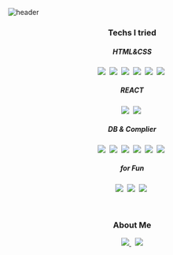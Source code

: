 ![header](https://capsule-render.vercel.app/api?type=soft&color=auto&height=150&section=header&text=LeeSiYoon&fontSize=70&animation=twinkling)

<h3 align="center"> Techs I tried </h3>

<h5 align="center"> HTML&CSS </h5>
<p align="center">
  <img src="https://img.shields.io/badge/HTML-E34F26?style=flat-square&logo=HTML5&logoColor=white"/></a>&nbsp
  <img src="https://img.shields.io/badge/css-1572B6?style=flat-square&logo=css3&logoColor=white"/></a>&nbsp
  <img src="https://img.shields.io/badge/Javascript-ffb13b?style=flat-square&logo=javascript&logoColor=white"/></a>&nbsp
  <img src="https://img.shields.io/badge/Pug-A86454?style=flat-square&logo=Pug&logoColor=white"/></a>&nbsp
  <img src="https://img.shields.io/badge/Sass-CC6699?style=flat-square&logo=Sass&logoColor=white"/></a>&nbsp
  <img src="https://img.shields.io/badge/Tailwind%20CSS-06B6D4?style=flat-square&logo=Tailwind%20CSS&logoColor=white"/></a>&nbsp
</p>
<h5 align="center"> REACT </h5>
<p align="center">
  <img src="https://img.shields.io/badge/React-61DAFB?style=flat-square&logo=React&logoColor=white"/></a>&nbsp
  <img src="https://img.shields.io/badge/Next.js-000000?style=flat-square&logo=Next.js&logoColor=white"/></a>&nbsp
</p>
<h5 align="center"> DB & Complier </h5>
<p align="center">
  <img src="https://img.shields.io/badge/Node.js-339933?style=flat-square&logo=Node.js&logoColor=white"/></a>&nbsp
  <img src="https://img.shields.io/badge/TypeScript-3178C6?style=flat-square&logo=TypeScript&logoColor=white"/></a>&nbsp
  <img src="https://img.shields.io/badge/GraphQL-E10098?style=flat-square&logo=GraphQL&logoColor=white"/></a>&nbsp
  <img src="https://img.shields.io/badge/Firebase-FFCA28?style=flat-square&logo=Firebase&logoColor=white"/></a>&nbsp
  <img src="https://img.shields.io/badge/MongoDB-47A248?style=flat-square&logo=MongoDB&logoColor=white"/></a>&nbsp
  <img src="https://img.shields.io/badge/Heroku-430098?style=flat-square&logo=Heroku&logoColor=white"/></a>&nbsp
</p>
<h5 align="center"> for Fun </h5>
<p align="center">
  <img src="https://img.shields.io/badge/p5.js-ED225D?style=flat-square&logo=p5.js&logoColor=white"/></a>&nbsp
  <img src="https://img.shields.io/badge/Python-3766AB?style=flat-square&logo=Python&logoColor=white"/></a>&nbsp
  <img src="https://img.shields.io/badge/Arduino-00979D?style=flat-square&logo=Arduino&logoColor=white"/></a>&nbsp
</p>

<br>

<h3 align="center"> About Me </h3>
<p align="center">
  <a href="https://www.instagram.com/deep__lee/">
    <img src="https://img.shields.io/badge/Instagram-E4405F?style=flat-square&logo=Instagram&logoColor=white&link=https://www.instagram.com/deep__lee/"/>
  </a>&nbsp
  <a href="mailto:dlduqehd1@gmail.com">
    <img src="https://img.shields.io/badge/Gmail-d14836?style=flat-square&logo=Gmail&logoColor=white&link=dlduqehd1@gmail.com"/>
  </a>
</p>

<br>


<!--
**Lee-Si-Yoon/Lee-Si-Yoon** is a ✨ _special_ ✨ repository because its `README.md` (this file) appears on your GitHub profile.

Here are some ideas to get you started:

- 🔭 I’m currently working on ...
- 🌱 I’m currently learning ...
- 👯 I’m looking to collaborate on ...
- 🤔 I’m looking for help with ...
- 💬 Ask me about ...
- 📫 How to reach me: ...
- 😄 Pronouns: ...
- ⚡ Fun fact: ...
-->
